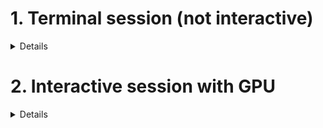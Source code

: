 
# 1. Terminal session (not interactive)

<details>
    

Launch ipython:
```
ipython
```

## 1b. Download dataset
```
from datasets import load_dataset  
dataset = load_dataset("yahma/alpaca-cleaned")
dataset.save_to_disk( '/scratch/st-username-1/huggingface/yahma-alpaca-cleaned')
```

## 1c. Download model

```
kaggle datasets download -d lisatwyw/alpaca-trained-llms/ 
```

</details>


# 2. Interactive session with GPU

<details>

Launch ipython:
```
ipython
```

## 2b. Load model from disk 

```
model,tokenizer = FastLanguageModel.from_pretrained( 'not_trained/' )
```

## 2c. Load dataset from disk 
```
from datasets import load_from_disk
dataset = load_from_disk('/scratch/st-username-1/huggingface/yahma-alpaca-cleaned/')
dataset = dataset.map(formatting_prompts_func, batched = True,)
```

```
os.environ['TRITON_CACHE_DIR'] = '/scratch/st-username-1/huggingface/' # important !

from trl import SFTTrainer
from transformers import TrainingArguments
from unsloth import is_bfloat16_supported

trainer = SFTTrainer(
    model = model,
    tokenizer = tokenizer,
    train_dataset = dataset,
    dataset_text_field = "text",
    max_seq_length = max_seq_length,
    dataset_num_proc = 2,
    packing = False, # Can make training 5x faster for short sequences.
    args = TrainingArguments(
        per_device_train_batch_size = 2,
        gradient_accumulation_steps = 4,
        warmup_steps = 5,
        max_steps = 201, # Set num_train_epochs = 1 for full training runs
        learning_rate = 2e-4,
        fp16 = not is_bfloat16_supported(),
        bf16 = is_bfloat16_supported(),
        logging_steps = 1,
        optim = "adamw_8bit",
        weight_decay = 0.01,
        lr_scheduler_type = "linear",
        seed = 3407,
        output_dir = "outputs",
    ),
)
trainer_stats = trainer.train()
```

</details>
